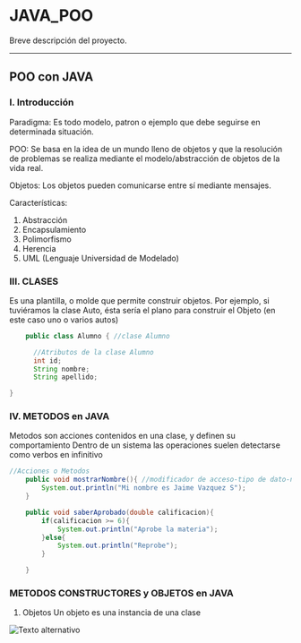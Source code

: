 # JAVA_POO

Breve descripción del proyecto.

---

## POO con JAVA

### I. Introducción

Paradigma: Es todo modelo, patron o ejemplo que debe seguirse en determinada situación. 

POO: Se basa en la idea de un mundo lleno de objetos y que la resolución de problemas se realiza mediante el modelo/abstracción de objetos de la vida real.

Objetos: Los objetos pueden comunicarse entre sí mediante mensajes.

Características:
1. Abstracción
2. Encapsulamiento
3. Polimorfismo
4. Herencia
5. UML (Lenguaje Universidad de Modelado)

### III. CLASES

Es una plantilla, o molde que permite construir objetos. Por ejemplo, si tuviéramos la clase Auto, ésta sería el plano para construir el Objeto (en este caso uno o varios autos)

```java
    public class Alumno { //clase Alumno

      //Atributos de la clase Alumno
      int id;
      String nombre;
      String apellido;

}
```

### IV. METODOS en JAVA
Metodos son acciones contenidos en una clase, y definen su comportamiento
Dentro de un sistema las operaciones suelen detectarse como verbos en infinitivo
```java
//Acciones o Metodos
    public void mostrarNombre(){ //modificador de acceso-tipo de dato-nombre del metodo
        System.out.println("Mi nombre es Jaime Vazquez S");
    }

    public void saberAprobado(double calificacion){
        if(calificacion >= 6){
            System.out.println("Aprobe la materia");
        }else{
            System.out.println("Reprobe");
        }

    }
```

### METODOS CONSTRUCTORES y OBJETOS en JAVA

1. Objetos 
Un objeto es una instancia de una clase

![Texto alternativo](https://i.ytimg.com/vi/jDkfTCGrQio/maxresdefault.jpg)

